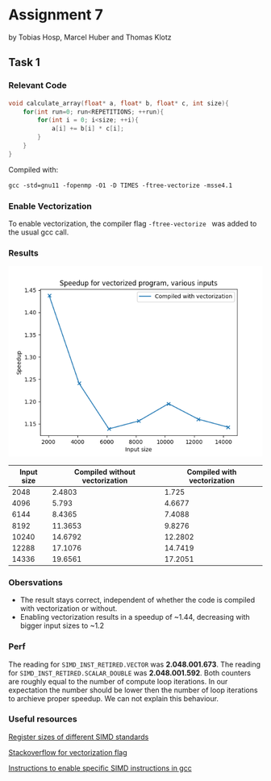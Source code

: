 # Assignment 7
by Tobias Hosp, Marcel Huber and Thomas Klotz

## Task 1

### Relevant Code

```c
void calculate_array(float* a, float* b, float* c, int size){
    for(int run=0; run<REPETITIONS; ++run){
        for(int i = 0; i<size; ++i){
            a[i] += b[i] * c[i];
        }
    }
}
```

Compiled with: 

```makefile
gcc -std=gnu11 -fopenmp -O1 -D TIMES -ftree-vectorize -msse4.1
```

### Enable Vectorization

To enable vectorization, the compiler flag ```-ftree-vectorize ``` was added to the usual gcc call.

### Results

![speedup_task1](task1/plots/speedup_task1.png)

| Input size | Compiled without vectorization | Compiled with vectorization |
| ---- | ---- | ---- |
| 2048 | 2.4803 | 1.725 |
| 4096 | 5.793 | 4.6677 |
| 6144 | 8.4365 | 7.4088 |
| 8192 | 11.3653 | 9.8276 |
| 10240 | 14.6792 | 12.2802 |
| 12288 | 17.1076 | 14.7419 |
| 14336 | 19.6561 | 17.2051 |

### Obersvations

- The result stays correct, independent of whether the code is compiled with vectorization or without.
- Enabling vectorization results in a speedup of ~1.44, decreasing with bigger input sizes to ~1.2

### Perf

The reading for ```SIMD_INST_RETIRED.VECTOR``` was **2.048.001.673**.
The reading for ```SIMD_INST_RETIRED.SCALAR_DOUBLE``` was **2.048.001.592**.
Both counters are roughly equal to the number of compute loop iterations. 
In our expectation the number should be lower then the number of loop iterations to archieve proper speedup.
We can not explain this behaviour.


### Useful resources

[Register sizes of different SIMD standards](https://twiki.cern.ch/twiki/bin/view/CMSPublic/WorkBookWritingAutovectorizableCode)

[Stackoverflow for vectorization flag](https://stackoverflow.com/questions/51232100/gcc-auto-vectorization)

[Instructions to enable specific SIMD instructions in gcc](https://gcc.gnu.org/onlinedocs/gcc/x86-Options.html)

